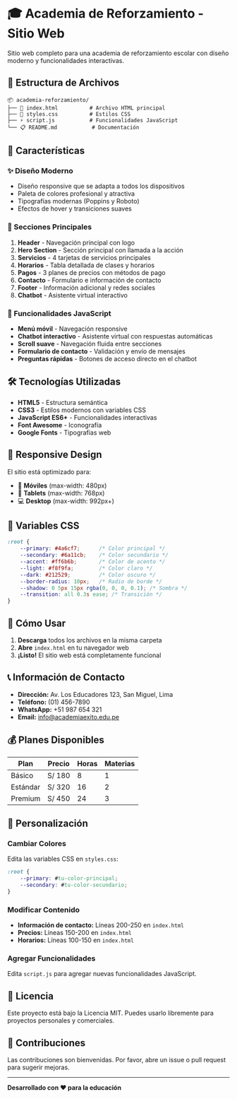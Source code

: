 # 🎓 Academia de Reforzamiento - Sitio Web

Sitio web completo para una academia de reforzamiento escolar con diseño moderno y funcionalidades interactivas.

## 📁 Estructura de Archivos

```
📦 academia-reforzamiento/
├── 📄 index.html          # Archivo HTML principal
├── 🎨 styles.css          # Estilos CSS
├── ⚡ script.js           # Funcionalidades JavaScript
└── 📋 README.md           # Documentación
```

## 🚀 Características

### ✨ Diseño Moderno
- Diseño responsive que se adapta a todos los dispositivos
- Paleta de colores profesional y atractiva
- Tipografías modernas (Poppins y Roboto)
- Efectos de hover y transiciones suaves

### 🎯 Secciones Principales
1. **Header** - Navegación principal con logo
2. **Hero Section** - Sección principal con llamada a la acción
3. **Servicios** - 4 tarjetas de servicios principales
4. **Horarios** - Tabla detallada de clases y horarios
5. **Pagos** - 3 planes de precios con métodos de pago
6. **Contacto** - Formulario e información de contacto
7. **Footer** - Información adicional y redes sociales
8. **Chatbot** - Asistente virtual interactivo

### 🤖 Funcionalidades JavaScript
- **Menú móvil** - Navegación responsive
- **Chatbot interactivo** - Asistente virtual con respuestas automáticas
- **Scroll suave** - Navegación fluida entre secciones
- **Formulario de contacto** - Validación y envío de mensajes
- **Preguntas rápidas** - Botones de acceso directo en el chatbot

## 🛠️ Tecnologías Utilizadas

- **HTML5** - Estructura semántica
- **CSS3** - Estilos modernos con variables CSS
- **JavaScript ES6+** - Funcionalidades interactivas
- **Font Awesome** - Iconografía
- **Google Fonts** - Tipografías web

## 📱 Responsive Design

El sitio está optimizado para:
- 📱 **Móviles** (max-width: 480px)
- 📱 **Tablets** (max-width: 768px)
- 💻 **Desktop** (max-width: 992px+)

## 🎨 Variables CSS

```css
:root {
    --primary: #4a6cf7;      /* Color principal */
    --secondary: #6a11cb;    /* Color secundario */
    --accent: #ff6b6b;       /* Color de acento */
    --light: #f8f9fa;        /* Color claro */
    --dark: #212529;         /* Color oscuro */
    --border-radius: 10px;   /* Radio de borde */
    --shadow: 0 5px 15px rgba(0, 0, 0, 0.1); /* Sombra */
    --transition: all 0.3s ease; /* Transición */
}
```

## 🚀 Cómo Usar

1. **Descarga** todos los archivos en la misma carpeta
2. **Abre** `index.html` en tu navegador web
3. **¡Listo!** El sitio web está completamente funcional

## 📞 Información de Contacto

- **Dirección:** Av. Los Educadores 123, San Miguel, Lima
- **Teléfono:** (01) 456-7890
- **WhatsApp:** +51 987 654 321
- **Email:** info@academiaexito.edu.pe

## 💰 Planes Disponibles

| Plan | Precio | Horas | Materias |
|------|--------|-------|----------|
| Básico | S/ 180 | 8 | 1 |
| Estándar | S/ 320 | 16 | 2 |
| Premium | S/ 450 | 24 | 3 |

## 🔧 Personalización

### Cambiar Colores
Edita las variables CSS en `styles.css`:
```css
:root {
    --primary: #tu-color-principal;
    --secondary: #tu-color-secundario;
}
```

### Modificar Contenido
- **Información de contacto:** Líneas 200-250 en `index.html`
- **Precios:** Líneas 150-200 en `index.html`
- **Horarios:** Líneas 100-150 en `index.html`

### Agregar Funcionalidades
Edita `script.js` para agregar nuevas funcionalidades JavaScript.

## 📄 Licencia

Este proyecto está bajo la Licencia MIT. Puedes usarlo libremente para proyectos personales y comerciales.

## 🤝 Contribuciones

Las contribuciones son bienvenidas. Por favor, abre un issue o pull request para sugerir mejoras.

---

**Desarrollado con ❤️ para la educación** 